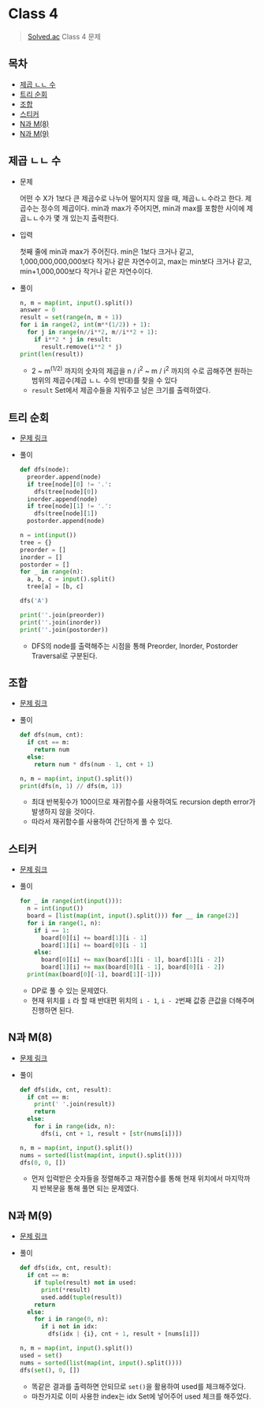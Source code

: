 # Class 4

> [Solved.ac](https://solved.ac/) Class 4 문제

## 목차

* [제곱 ㄴㄴ 수](#제곱-ㄴㄴ-수)
* [트리 순회](#트리-순회)
* [조합](#조합)
* [스티커](#스티커)
* [N과 M(8)](#n과-m8)
* [N과 M(9)](#n과-m9)

## 제곱 ㄴㄴ 수

* 문제

  어떤 수 X가 1보다 큰 제곱수로 나누어 떨어지지 않을 때, 제곱ㄴㄴ수라고 한다. 제곱수는 정수의 제곱이다. min과 max가 주어지면, min과 max를 포함한 사이에 제곱ㄴㄴ수가 몇 개 있는지 출력한다.

* 입력

  첫째 줄에 min과 max가 주어진다. min은 1보다 크거나 같고, 1,000,000,000,000보다 작거나 같은 자연수이고, max는 min보다 크거나 같고, min+1,000,000보다 작거나 같은 자연수이다.

* 풀이

  ```python
  n, m = map(int, input().split())
  answer = 0
  result = set(range(n, m + 1))
  for i in range(2, int(m**(1/2)) + 1):
    for j in range(n//i**2, m//i**2 + 1):
      if i**2 * j in result:
        result.remove(i**2 * j)
  print(len(result))
  ```

  * 2 ~ m<sup>(1/2)</sup> 까지의 숫자의 제곱을 n / i<sup>2</sup> ~ m / i<sup>2</sup> 까지의 수로 곱해주면 원하는 범위의 제곱수(제곱 ㄴㄴ 수의 반대)를 찾을 수 있다
  * `result` Set에서 제곱수들을 지워주고 남은 크기를 출력하였다.

## 트리 순회

* [문제 링크](https://www.acmicpc.net/problem/1991)

* 풀이

  ```python
  def dfs(node):
    preorder.append(node)
    if tree[node][0] != '.':
      dfs(tree[node][0])
    inorder.append(node)
    if tree[node][1] != '.':
      dfs(tree[node][1])
    postorder.append(node)
  
  n = int(input())
  tree = {}
  preorder = []
  inorder = []
  postorder = []
  for _ in range(n):
    a, b, c = input().split()
    tree[a] = [b, c]
  
  dfs('A')
  
  print(''.join(preorder))
  print(''.join(inorder))
  print(''.join(postorder))
  ```

  * DFS의 node를 출력해주는 시점을 통해 Preorder, Inorder, Postorder Traversal로 구분된다.

## 조합

* [문제 링크](https://www.acmicpc.net/problem/2407)

* 풀이

  ```python
  def dfs(num, cnt):
    if cnt == m:
      return num
    else:
      return num * dfs(num - 1, cnt + 1)
  
  n, m = map(int, input().split())
  print(dfs(n, 1) // dfs(m, 1))
  ```

  * 최대 반복횟수가 100이므로 재귀함수를 사용하여도 recursion depth error가 발생하지 않을 것이다.
  * 따라서 재귀함수를 사용하여 간단하게 풀 수 있다.

## 스티커

* [문제 링크](https://www.acmicpc.net/problem/9465)

* 풀이

  ```python
  for _ in range(int(input())):
    n = int(input())
    board = [list(map(int, input().split())) for __ in range(2)]
    for i in range(1, n):
      if i == 1:
        board[0][i] += board[1][i - 1]
        board[1][i] += board[0][i - 1]
      else:
        board[0][i] += max(board[1][i - 1], board[1][i - 2])
        board[1][i] += max(board[0][i - 1], board[0][i - 2])
    print(max(board[0][-1], board[1][-1]))
  ```

  * DP로 풀 수 있는 문제였다.
  * 현재 위치를 `i` 라 할 때 반대편 위치의 `i - 1`, `i - 2`번째 값중 큰값을 더해주며 진행하면 된다.

## N과 M(8)

* [문제 링크](https://www.acmicpc.net/problem/15657)

* 풀이

  ```python
  def dfs(idx, cnt, result):
    if cnt == m:
      print(' '.join(result))
      return
    else:
      for i in range(idx, n):
        dfs(i, cnt + 1, result + [str(nums[i])])
  
  n, m = map(int, input().split())
  nums = sorted(list(map(int, input().split())))
  dfs(0, 0, [])
  ```

  * 먼저 입력받은 숫자들을 정렬해주고 재귀함수를 통해 현재 위치에서 마지막까지 반복문을 통해 풀면 되는 문제였다.

## N과 M(9)

* [문제 링크](https://www.acmicpc.net/problem/15663)

* 풀이

  ```python
  def dfs(idx, cnt, result):
    if cnt == m:
      if tuple(result) not in used:
        print(*result)
        used.add(tuple(result))
      return
    else:
      for i in range(0, n):
        if i not in idx:
          dfs(idx | {i}, cnt + 1, result + [nums[i]])
  
  n, m = map(int, input().split())
  used = set()
  nums = sorted(list(map(int, input().split())))
  dfs(set(), 0, [])
  ```

  * 똑같은 결과를 출력하면 안되므로 `set()`을 활용하여 used를 체크해주었다.
  * 마찬가지로 이미 사용한 index는 idx Set에 넣어주어 used 체크를 해주었다.

